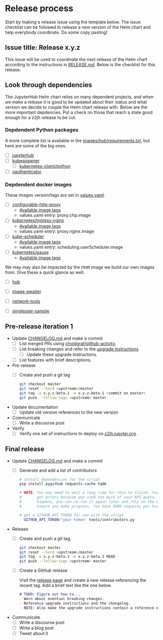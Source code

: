 # Release process

Start by making a release issue using the template below. The issue checklist
can be followed to release a new version of the Helm chart and help everybody
coordinate. Do some copy pasting!

## Issue title: Release x.y.z

This issue will be used to coordinate the next release of the Helm chart
according to the instructions in [RELEASE.md](RELEASE.md). Below is the
checklist for this release.

## Look through dependencies

The JupyterHub Helm chart relies on many dependent projects, and when we make a
release it is good to be updated about their status and what version we decide
to couple the Helm chart release with. Below are the more important depdencies.
Put a check on those that reach a state good enough for a z2jh release to be
cut.

### Depdendent Python packages
A more complete list is available in the
[images/hub/requirements.txt](images/hub/requirements.txt), but here are some of
the big ones.

- [ ] [jupyterhub](https://github.com/jupyterhub/jupyterhub)
- [ ] [kubespawner](https://github.com/jupyterhub/kubespawner)
  - [ ] [kubernetes-client/python](https://github.com/kubernetes-client/python)
- [ ] [oauthenticator](https://github.com/jupyterhub/oauthenticator)

### Depdendent docker images
These images version/tags are set in [values.yaml](jupyterhub/values.yaml).

- [ ] [configurable-http-proxy](https://github.com/jupyterhub/configurable-http-proxy)
  - [Available image tags](https://hub.docker.com/r/jupyterhub/configurable-http-proxy/tags)
  - values.yaml entry: proxy.chp.image
- [ ] [kubernetes/ingress-nginx](https://github.com/kubernetes/ingress-nginx)
  - [Available image tags](https://quay.io/repository/kubernetes-ingress-controller/nginx-ingress-controller?tab=tags)
  - values.yaml entry: proxy.nginx.image
- [ ] [kube-scheduler](https://github.com/kubernetes/kube-scheduler)
  - [Available image tags](https://gcr.io/google_containers/kube-scheduler-amd64)
  - values.yaml entry: scheduling.userScheduler.image
- [ ] [kubernetes/pause](https://github.com/kubernetes/kubernetes/tree/master/build/pause)
  - [Available image tags](https://gcr.io/google_containers/pause)

We may may also be impacted by the `FROM` image we build our own images from.
Give these a quick glance as well.

- [ ] [hub](images/hub/Dockerfile)
- [ ] [image-awaiter](images/image-awaiter/Dockerfile)
- [ ] [network-tools](images/network-tools/Dockerfile)
- [ ] [singleuser-sample](images/singleuser-sample/Dockerfile)


## Pre-release iteration 1

- Update [CHANGELOG.md](CHANGELOG.md) and make a commit
  - [ ] List merged PRs using
    [choldgraf/github-activity](https://github.com/choldgraf/github-activity).
  - [ ] List breaking changes and refer to the [upgrade
    instructions](https://z2jh.jupyter.org/en/latest/upgrading.html).
    - [ ] Update these upgrade instructions.
  - [ ] List features with brief descriptions.

- Pre-release
  - [ ] Create and push a git tag

    ```bash
    git checkout master
    git reset --hard <upstream>/master
    git tag -a x.y.z-beta.1 -m x.y.z-beta.1 <commit on master>
    git push --follow-tags <upstream> master
    ```

- Update documentation
  - [ ] Update old version references to the new version

- Communicate
  - [ ] Write a discourse post

- Verify
  - [ ] Verify one set of instructions to deploy on
    [z2jh.jupyter.org](https://z2jh.jupyter.org).

## Final release

- Update [CHANGELOG.md](CHANGELOG.md) and make a commit
  - [ ] Generate and add a list of contributors

    ```bash
    # install dependencies for the script
    pip install pygithub requests-cache tqdm

    # NOTE: You may need to wait a long time for this to finish. You may even
    #       get errors because you used too much of your API quota. If that
    #       happens, you can re-run it again later and rely on the caching to
    #       ensure you make progress. You have 5000 requests per hour.

    # get a GITHUB_API_TOKEN for use with the script
      GITHUB_API_TOKEN="your-token" tools/contributors.py
    ```

- Release
  - [ ] Create and push a git tag.

    ```bash
    git checkout master
    git reset --hard <upstream>/master
    git tag -a x.y.z-beta.1 -m x.y.z-beta.1 HEAD
    git push --follow-tags <upstream> master
    ```

  - [ ] Create a GitHub release
    
    Visit the [release
    page](https://github.com/jupyterhub/zero-to-jupyterhub-k8s/releases) and
    create a new release referencing the recent tag. Add a brief text like the
    one below.

    ```Markdown
    # TODO: Figure out how to...
    - Warn about eventual breaking changes.
    - Reference upgrade instructions and the changelog.
    - NOTE: Also make the upgrade instructions contain a reference on what to do if they fail.
    ```

- Communicate
  - [ ] Write a discourse post
  - [ ] Write a blog post
  - [ ] Tweet about it
